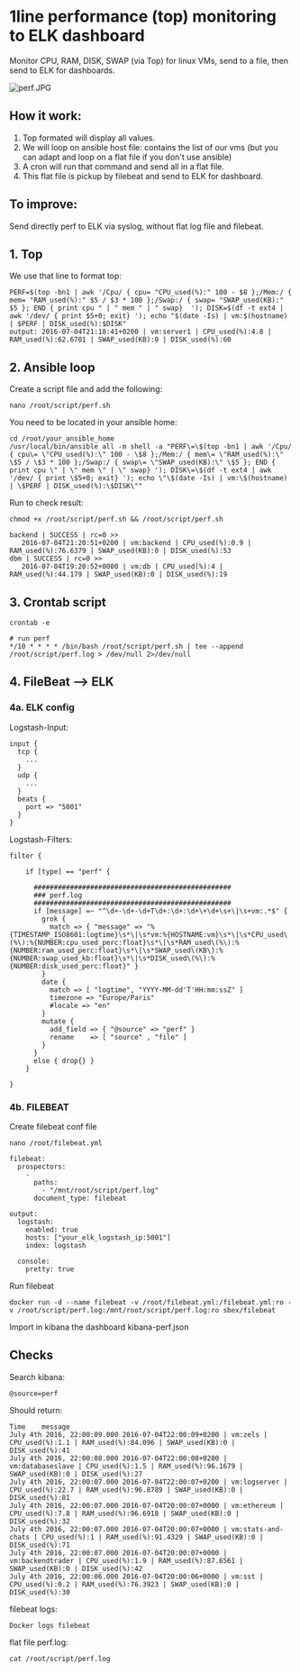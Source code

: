 # 1line performance (top) monitoring to ELK dashboard
Monitor CPU, RAM, DISK, SWAP (via Top) for linux VMs, send to a file, then send to ELK for dashboards.

![perf.JPG](https://github.com/gregbkr/1line-perf-monitoring-ELK-dashboard/raw/master/perf.JPG)

## How it work:
1. Top formated will display all values.
2. We will loop on ansible host file: contains the list of our vms (but you can adapt and loop on a flat file if you don't use ansible)
3. A cron will run that command and send all in a flat file.
4. This flat file is pickup by filebeat and send to ELK for dashboard.

## To improve:
Send directly perf to ELK via syslog, without flat log file and filebeat.

## 1. Top

We use that line to format top:

    PERF=$(top -bn1 | awk '/Cpu/ { cpu= "CPU_used(%):" 100 - $8 };/Mem:/ { mem= "RAM_used(%):" $5 / $3 * 100 };/Swap:/ { swap= "SWAP_used(KB):" $5 }; END { print cpu " | " mem " | " swap}  '); DISK=$(df -t ext4 | awk '/dev/ { print $5+0; exit} '); echo "$(date -Is) | vm:$(hostname) | $PERF | DISK_used(%):$DISK"
    output: 2016-07-04T21:18:41+0200 | vm:server1 | CPU_used(%):4.8 | RAM_used(%):62.6701 | SWAP_used(KB):0 | DISK_used(%):60

## 2. Ansible loop

Create a script file and add the following:

    nano /root/script/perf.sh

You need to be located in your ansible home:

    cd /root/your_ansible_home
    /usr/local/bin/ansible all -m shell -a "PERF\=\$(top -bn1 | awk '/Cpu/ { cpu\= \"CPU_used(%):\" 100 - \$8 };/Mem:/ { mem\= \"RAM_used(%):\" \$5 / \$3 * 100 };/Swap:/ { swap\= \"SWAP_used(KB):\" \$5 }; END { print cpu \" | \" mem \" | \" swap} '); DISK\=\$(df -t ext4 | awk '/dev/ { print \$5+0; exit} '); echo \"\$(date -Is) | vm:\$(hostname) | \$PERF | DISK_used(%):\$DISK\""

Run to check result:

    chmod +x /root/script/perf.sh && /root/script/perf.sh

    backend | SUCCESS | rc=0 >>
       2016-07-04T21:20:51+0200 | vm:backend | CPU_used(%):0.9 | RAM_used(%):76.6379 | SWAP_used(KB):0 | DISK_used(%):53
    dbm | SUCCESS | rc=0 >>
       2016-07-04T19:20:52+0000 | vm:db | CPU_used(%):4 | RAM_used(%):44.179 | SWAP_used(KB):0 | DISK_used(%):19

## 3. Crontab script

    crontab -e

    # run perf
    */10 * * * * /bin/bash /root/script/perf.sh | tee --append /root/script/perf.log > /dev/null 2>/dev/null

## 4. FileBeat --> ELK

### 4a. ELK config

Logstash-Input:

```
input {
  tcp {
    ...
  }
  udp {
    ...
  }
  beats {
    port => "5001"
  }
}
```

Logstash-Filters:

```
filter {

    if [type] == "perf" {
    
      #################################################
      ### perf.log
      #################################################
      if [message] =~ "^\d+-\d+-\d+T\d+:\d+:\d+\+\d+\s+\|\s+vm:.*$" {
        grok {
          match => { "message" => "%{TIMESTAMP_ISO8601:logtime}\s*\|\s*vm:%{HOSTNAME:vm}\s*\|\s*CPU_used\(%\):%{NUMBER:cpu_used_perc:float}\s*\|\s*RAM_used\(%\):%{NUMBER:ram_used_perc:float}\s*\|\s*SWAP_used\(KB\):%{NUMBER:swap_used_kb:float}\s*\|\s*DISK_used\(%\):%{NUMBER:disk_used_perc:float}" }
        }
        date {
          match => [ "logtime", "YYYY-MM-dd'T'HH:mm:ssZ" ]
          timezone => "Europe/Paris"
          #locale => "en"
        }
        mutate {
          add_field => { "@source" => "perf" }
          rename    => [ "source" , "file" ]
        }
      }
      else { drop{} }
    }

}
```

### 4b. FILEBEAT

Create filebeat conf file

    nano /root/filebeat.yml 
```
filebeat:
  prospectors:
    -
      paths:
        - "/mnt/root/script/perf.log"
      document_type: filebeat

output:
  logstash:
    enabled: true
    hosts: ["your_elk_logstash_ip:5001"]
    index: logstash

  console:
    pretty: true
```

Run filebeat

    docker run -d --name filebeat -v /root/filebeat.yml:/filebeat.yml:ro -v /root/script/perf.log:/mnt/root/script/perf.log:ro sbex/filebeat

Import in kibana the dashboard kibana-perf.json


## Checks

Search kibana:

    @source=perf
    
Should return:
```
Time 	message  
July 4th 2016, 22:00:09.000	2016-07-04T22:00:09+0200 | vm:zels | CPU_used(%):1.1 | RAM_used(%):84.096 | SWAP_used(KB):0 | DISK_used(%):41
July 4th 2016, 22:00:08.000	2016-07-04T22:00:08+0200 | vm:databaseslave | CPU_used(%):1.5 | RAM_used(%):96.1679 | SWAP_used(KB):0 | DISK_used(%):27
July 4th 2016, 22:00:07.000	2016-07-04T22:00:07+0200 | vm:logserver | CPU_used(%):22.7 | RAM_used(%):96.8789 | SWAP_used(KB):0 | DISK_used(%):81
July 4th 2016, 22:00:07.000	2016-07-04T20:00:07+0000 | vm:ethereum | CPU_used(%):7.8 | RAM_used(%):96.6918 | SWAP_used(KB):0 | DISK_used(%):32
July 4th 2016, 22:00:07.000	2016-07-04T20:00:07+0000 | vm:stats-and-chats | CPU_used(%):1 | RAM_used(%):91.4329 | SWAP_used(KB):0 | DISK_used(%):71
July 4th 2016, 22:00:07.000	2016-07-04T20:00:07+0000 | vm:backendtrader | CPU_used(%):1.9 | RAM_used(%):87.6561 | SWAP_used(KB):0 | DISK_used(%):42
July 4th 2016, 22:00:06.000	2016-07-04T20:00:06+0000 | vm:sst | CPU_used(%):0.2 | RAM_used(%):76.3923 | SWAP_used(KB):0 | DISK_used(%):30
``` 

filebeat logs:

    Docker logs filebeat

 flat file perf.log:

    cat /root/script/perf.log
    

